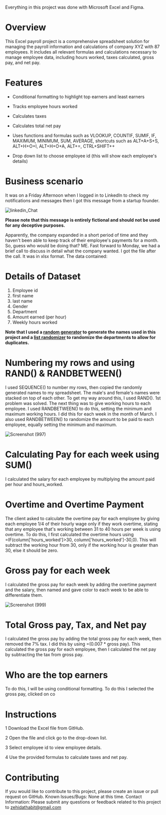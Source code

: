  Everything in this project was done with Microsoft Excel and Figma.

 # Overview

This Excel payroll project is a comprehensive spreadsheet solution for managing the payroll information and calculations of company XYZ with 87 employees. It includes all relevant formulas and calculations necessary to manage employee data, including hours worked, taxes calculated, gross pay, and net pay.

# Features
- Conditional formatting to highlight top earners and least earners

- Tracks employee hours worked

- Calculates taxes

- Calculates total net pay

- Uses functions and formulas such as VLOOKUP, COUNTIF, SUMIF, IF, MAXIMUM, MINIMUM, SUM, AVERAGE, shortcuts such as ALT+A+S+S, ALT+H+O+I, ALT+H+O+A, ALT+=, CTRL+SHIFT++

- Drop down list to choose employee id (this will show each employee's details)

# Business scenario 
It was on a Friday Afternoon when I logged in to LinkedIn to check my notifications and messages then I got this message from a startup founder.




![linkedin_Chat](https://github.com/mademoixcel/Payroll/assets/124081194/10830fb4-194d-4ef5-b52b-ef2c46cdf686)



**Please note that this message is entirely fictional and should not be used for any deceptive purposes.**



Apparently, the company expanded in a short period of time and they haven't been able to keep track of their employee's payments for a month. So, guess who would be doing that? ME. 
Fast forward to Monday, we had a brief call to discuss in detail what the company wanted. I got the file after the call. It was in xlsx format. The data contained:

# Details of Dataset
1. Employee id
2. first name
3. last name
4. Gender
5. Department 
6. Amount earned (per hour)
7. Weekly hours worked

   
 **Note that I used a [random generator](http://random-name-generator.info/) to generate the names used in this project and a [list randomizer](https://www.randomlists.com/list-randomizer?dup=true&qty=7&items=Founders%2FEntrepreneurs%0AProduct+Development%0AEngineering%2FTechnology%0ASales+and+Business+Development%0AMarketing%0AOperations%0AHuman+Resources%0AFinance+and+Accounting%0ACustomer+Support%0ALegal+and+Compliance) to randomize the departments to allow for duplicates.**

# Numbering my rows and using RAND() & RANDBETWEEN() 
I used SEQUENCE() to number my rows, then copied the randomly generated names to my spreadsheet. The male's and female's names were stacked on top of each other. To get my way around this, I used RAND(). 1st problem was solved. The next thing was to give working hours to each employee. I used RANDBETWEEN() to do this, setting the minimum and maximum working hours. I did this for each week in the month of March. I also used RANDBETWEEN() to randomize the amount to be paid to each employee, equally setting the minimum and maximum.

![Screenshot (997)](https://github.com/mademoixcel/Payroll/assets/124081194/fb8c6070-c07d-4e5c-b778-142c0c912c40)


# Calculating Pay for each week using SUM()

I calculated the salary for each employee by multiplying the amount paid per hour and hours_worked. 

# Overtime and  Overtime Payment

The client asked to calculate the overtime pay for each employee by giving each employee 1/4 of their hourly wage only if they work overtime, stating that any employee that's working between 31 to 40 hours per week is using overtime. To do this, I first calculated the overtime hours using =IF(column['hours_worked']>30, column['hours_worked']-30,0). This will subtract the working hour from 30, only if the working hour is greater than 30, else it should be zero.

# Gross pay for each week
I calculated the gross pay for each week by adding the overtime payment and the salary, then named and gave color to each week to be able to differentiate them.

![Screenshot (999)](https://github.com/mademoixcel/Payroll/assets/124081194/6ad92200-d51f-4127-8350-9767790c8199)

# Total Gross pay, Tax, and Net pay
I calculated the gross pay by adding the total gross pay for each week, then removed the 7% tax. I did this by using =(0.007 * gross pay). This calculated the gross pay for each employee, then I calculated the net pay by subtracting the tax from gross pay.

# Who are the top earners 
To do this, I will be using conditional formatting. To do this I selected the gross pay, clicked on co

# Instructions

1 Download the Excel file from GitHub.

2 Open the file and click go to the drop-down list.

3 Select employee id to view employee details.

4 Use the provided formulas to calculate taxes and net pay.

# Contributing

If you would like to contribute to this project, please create an issue or pull request on GitHub.  Known Issues/Bugs: None at this time.  Contact Information: Please submit any questions or feedback related to this project to zehidathabit@gmail.com
